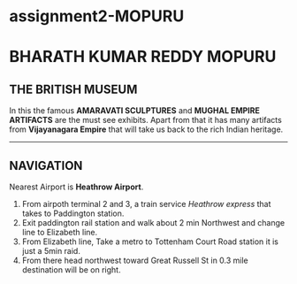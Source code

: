 # assignment2-MOPURU
# BHARATH KUMAR REDDY MOPURU

## THE BRITISH MUSEUM

In this the famous **AMARAVATI SCULPTURES** and **MUGHAL EMPIRE ARTIFACTS** are the must see exhibits. Apart from that it has many artifacts from **Vijayanagara Empire** that will take us back to the rich Indian heritage.  

---
## NAVIGATION

Nearest Airport is **Heathrow Airport**.
1. From airpoth terminal 2 and 3, a train service *Heathrow express* that takes to Paddington station.
2. Exit paddington rail station and walk about 2 min Northwest and change line to Elizabeth line.
3. From Elizabeth line, Take a metro to Tottenham Court Road station it is just  a 5min raid.
4. From there head northwest toward Great Russell St in 0.3 mile destination will be on right.




